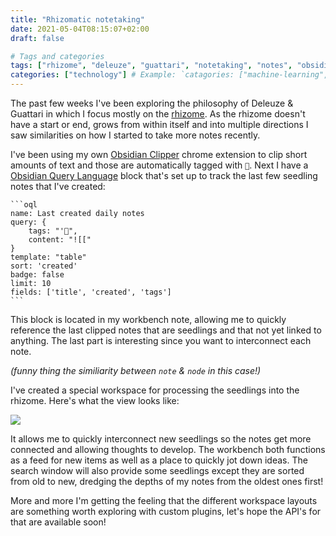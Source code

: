 ```yaml
---
title: "Rhizomatic notetaking"
date: 2021-05-04T08:15:07+02:00
draft: false

# Tags and categories
tags: ["rhizome", "deleuze", "guattari", "notetaking", "notes", "obsidian"] # Example: `tags: ["machine-learning", "deep-learning"]`
categories: ["technology"] # Example: `catagories: ["machine-learning", "deep-learning"]`
---
```


The past few weeks I've been exploring the philosophy of Deleuze & Guattari in which I focus mostly on the [rhizome](https://www.wikiwand.com/en/Rhizome_(philosophy)). As the rhizome doesn't have a start or end, grows from within itself and into multiple directions I saw similarities on how I started to take more notes recently.

I've been using my own [Obsidian Clipper](https://jplattel.nl/post/2020-10-09-obsidian-clipper-chrome-extension/) chrome extension to clip short amounts of text and those are automatically tagged with `🌱`. Next I have a [Obsidian Query Language](https://jplattel.nl/post/2021-01-28-obsidian-query-plugin-published/) block that's set up to track the last few seedling notes that I've created:

````
```oql
name: Last created daily notes
query: {
	tags: "'🌱",
	content: "![["
}
template: "table"
sort: 'created'
badge: false
limit: 10
fields: ['title', 'created', 'tags']
```
````

This block is located in my workbench note, allowing me to quickly reference the last clipped notes that are seedlings and that not yet linked to anything. The last part is interesting since you want to interconnect each note. 

*(funny thing the similiarity between `note` & `node` in this case!)*

I've created a special workspace for processing the seedlings into the rhizome. Here's what the view looks like:

![](/img/rhizomatic-notetaking.png)

It allows me to quickly interconnect new seedlings so the notes get more connected and allowing thoughts to develop. The workbench both functions as a feed for new items as well as a place to quickly jot down ideas. The search window will also provide some seedlings except they are sorted from old to new, dredging the depths of my notes from the oldest ones first! 

More and more I'm getting the feeling that the different workspace layouts are something worth exploring with custom plugins, let's hope the API's for that are available soon!
